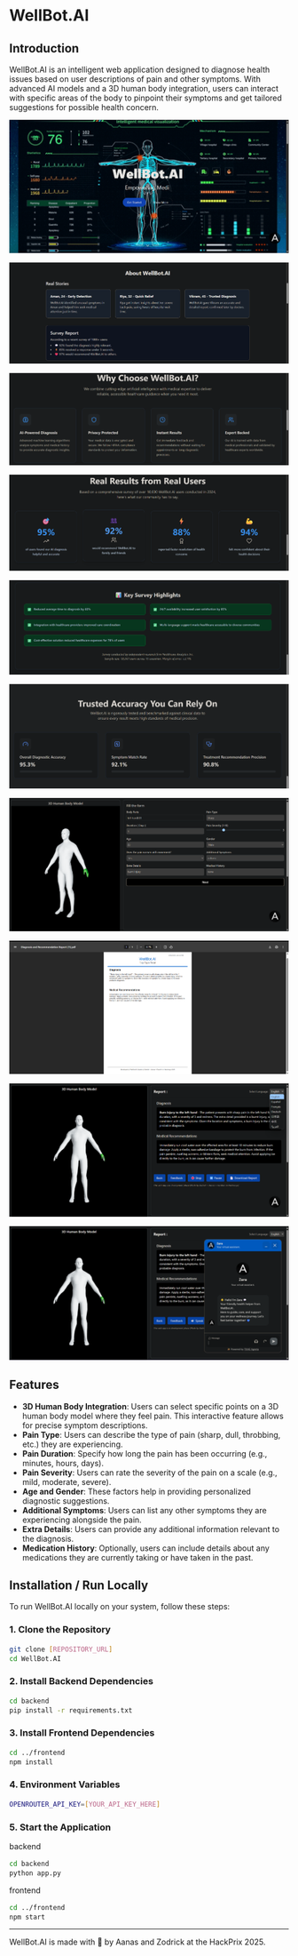# WellBot.AI

## Introduction

WellBot.AI is an intelligent web application designed to diagnose health issues based on user descriptions of pain and other symptoms. With advanced AI models and a 3D human body integration, users can interact with specific areas of the body to pinpoint their symptoms and get tailored suggestions for possible health concern.


![WellBot preview 2](./h1.png)


![WellBot preview 2](./h2.png)


![WellBot preview 2](./h3.png)


![WellBot preview 2](./h4.png)


![WellBot preview 2](./h5.png)


![WellBot preview 2](./h6.png)


![WellBot preview 2](./h7.png)


![WellBot preview 2](./h8.png)


![WellBot preview 2](./h9.png)


![WellBot preview 2](./h10.png)



## Features

- **3D Human Body Integration**: Users can select specific points on a 3D human body model where they feel pain. This interactive feature allows for precise symptom descriptions.
- **Pain Type**: Users can describe the type of pain (sharp, dull, throbbing, etc.) they are experiencing.
- **Pain Duration**: Specify how long the pain has been occurring (e.g., minutes, hours, days).
- **Pain Severity**: Users can rate the severity of the pain on a scale (e.g., mild, moderate, severe).
- **Age and Gender**: These factors help in providing personalized diagnostic suggestions.
- **Additional Symptoms**: Users can list any other symptoms they are experiencing alongside the pain.
- **Extra Details**: Users can provide any additional information relevant to the diagnosis.
- **Medication History**: Optionally, users can include details about any medications they are currently taking or have taken in the past.

## Installation / Run Locally

To run WellBot.AI locally on your system, follow these steps:
### 1. Clone the Repository

```bash
git clone [REPOSITORY_URL]
cd WellBot.AI
```

### 2. Install Backend Dependencies

```bash
cd backend
pip install -r requirements.txt
```

### 3. Install Frontend Dependencies

```bash
cd ../frontend
npm install
```

### 4. Environment Variables

```bash
OPENROUTER_API_KEY=[YOUR_API_KEY_HERE]
```

### 5. Start the Application

backend
```bash
cd backend
python app.py
```

frontend
```bash
cd ../frontend
npm start
```

---

WellBot.AI is made with 💖 by Aanas and Zodrick at the HackPrix 2025.
